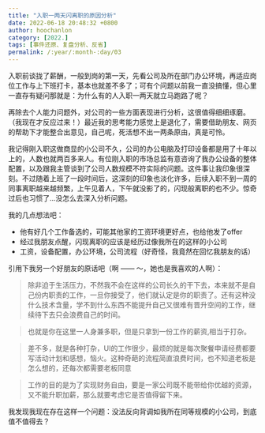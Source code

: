 ```yaml
---
title: "入职一两天闪离职的原因分析"
date: 2022-06-18 20:48:32 +0800
author: hoochanlon
category: [2022.]
tags: [事件还原、复盘分析、反省]
permalink: /:year/:month-:day/03
---
```


入职前谈拢了薪酬，一般到岗的第一天，先看公司及所在部门办公环境，再适应岗位工作与上下班打卡，基本也就差不多了；可有个问题以前我一直没搞懂，但心里一直存有疑问那就是：为什么有的人入职一两天就立马跑路了呢？

再除去个人能力问题外，对公司的一些方面表现进行分析，这很值得细细琢磨。（我现在才反应过来！）最近我的思考能力感觉上是退化了，需要借助朋友、网页的帮助下才能整合出意见，自己呢，死活想不出一两条原由，真是可怜。 <!-- more -->

我记得刚入职这做商显的小公司不久，公司的办公电脑及打印设备都是用了十年以上的，人数也就两百多来人。有位刚入职的市场总监有意咨询了我办公设备的整体配置，以及跟我主管谈到了公司人数规模不符实际的问题。这件事让我印象很深刻。不过随着上班了一段时间后，这深刻的印象也淡化许多，后续入职不到一周的同事离职越来越频繁，上午见着人，下午就没影了的，闪现般离职的也不少。惊奇过后也习惯了...没怎么去深入分析问题。

我的几点想法吧：

* 他有好几个工作备选的，可能其他家的工资环境更好点，也给他发了offer
* 经过我朋友点醒，闪现离职的应该是经历过像我所在的这样的小公司
* 工资，设备配置，办公环境，公司流程（好奇怪，我竟然在回忆我朋友的话）

引用下我另一个好朋友的原话吧（啊 —— ～，她也是我喜欢的人啊）：

> 除非迫于生活压力，不然我不会在这样的公司长久的干下去，本来就不是自己份内职责的工作，一旦你接受了，他们就认定是你的职责了。还有这种没什么技术含量，学不到什么东西不能提升自己又很难有晋升空间的工作，继续待下去只会浪费自己的时间。

> 也就是你在这里一人身兼多职，但是只拿到一份工作的薪资,相当于打杂。

> 差不多，就是各种打杂，UI的工作很少，最烦的就是每次聚餐申请经费都要写活动计划和感想，恼火。这种奇葩的流程简直浪费时间，也不知道老板是怎么想的，还每次都需要老板同意

> 工作的目的是为了实现财务自由，要是一家公司既不能带给你优越的资源，又不能升职加薪，那么就要考虑它是否值得留下来。

我发现我现在存在这样一个问题：没法反向背调如我所在同等规模的小公司，到底值不值得去？